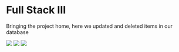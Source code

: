 # Full Stack III

Bringing the project home, here we updated and deleted items in our database


![](https://github.com/lisabroadhead/lisabroadhead/blob/main/lisa.png)
![](https://github.com/lisabroadhead/lisabroadhead/blob/main/lisa.png)
![](https://github.com/lisabroadhead/MERN/blob/main/fullstack/fullstackThree/Screen%20Shot%202022-03-22%20at%2010.06.34%20PM.png)

